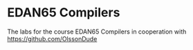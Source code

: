 # EDAN65 Compilers
The labs for the course EDAN65 Compilers in cooperation with https://github.com/OlssonDude
